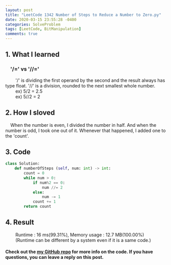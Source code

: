 ```yaml
---
layout: post
title: "LeetCode 1342 Number of Steps to Reduce a Number to Zero.py"
date: 2020-03-15 23:55:28 -0400
categories: SolveProblem
tags: [LeetCode, BitManipulation]
comments: true
---
```


## 1. What I learned
### &nbsp;&nbsp;&nbsp;&nbsp;'/=' vs '//='
&nbsp;&nbsp;&nbsp;&nbsp;&nbsp;&nbsp;&nbsp;&nbsp;'/' is dividing the first operand by the second and the result always has type float. '//' is a division, rounded to the next smallest whole number.  
&nbsp;&nbsp;&nbsp;&nbsp;&nbsp;&nbsp;&nbsp;&nbsp;ex) 5/2 = 2.5   
&nbsp;&nbsp;&nbsp;&nbsp;&nbsp;&nbsp;&nbsp;&nbsp;ex) 5//2 = 2

## 2. How I sloved
&nbsp;&nbsp;&nbsp;&nbsp;When the number is even, I divided the number in half. And when the number is odd, I took one out of it. Whenever that happened, I added one to the 'count'.

## 3. Code
```python
class Solution:
    def numberOfSteps (self, num: int) -> int:
        count = 0
        while num > 0:
            if num%2 == 0:
                num //= 2
            else:
                num -= 1
            count += 1
        return count
```

## 4. Result
&nbsp;&nbsp;&nbsp;&nbsp;&nbsp;&nbsp;&nbsp;&nbsp;Runtime : 16 ms(99.31%), Memory usage : 12.7 MB(100.00%)  
&nbsp;&nbsp;&nbsp;&nbsp;&nbsp;&nbsp;&nbsp;&nbsp;(Runtime can be different by a system even if it is a same code.)

#### Check out the [my GitHub repo][hyuk-gh] for more info on the code. If you have questions, you can leave a reply on this post.

[hyuk-gh]:   https://github.com/dlgur1994/StudyAlgorithms/tree/master/leetcode
